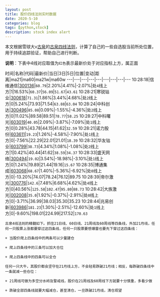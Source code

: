 ```yaml
---
layout: post
title: 股价四线法则实时数据
date: 2020-5-10
categories: blog
tags: [python,stock]
description: stock index alert
---
```



本文根据雪球大v[古泉](https://xueqiu.com/u/7148646888)的[古泉四线法则](https://xueqiu.com/7148646888/130498192)，计算了自己的一些自选股当前所处位置，用于持续追踪验证，帮助自己进行判断。

**说明**：下表中4线对应取值为`红色`表示最新价处于对应指标上方，属正面

时间|名称|代码|最新价|当日|3日|5日|位置|变动|距离|ma21|ma60|ma21w|ma60w
---|---|---|---|---|---|---|---|---
10:28:18|信维通信|[300136](https://xueqiu.com/S/SZ300136)|`60.79`|2.20%|4.41%|-2.07%|处`4`线上方|1|16.53%|`60.37`|`56.09`|`51.67`|`43.61`
10:28:21|寒锐钴业|[300618](https://xueqiu.com/S/SZ300618)|`71.31`|1.86%|3.44%|4.68%|处`2`线上方|0|5.24%|73.93|71.54|`63.88`|`63.04`
10:28:24|中科创达|[300496](https://xueqiu.com/S/SZ300496)|`85.08`|0.09%|-1.55%|-4.36%|处`2`线上方|0|11.02%|89.58|89.51|`78.77`|`58.25`
10:28:27|中科曙光|[603019](https://xueqiu.com/S/SH603019)|`40.05`|2.09%|-3.87%|-7.09%|处`1`线上方|0|0.28%|43.78|44.15|41.62|`32.59`
10:28:21|诺力股份|[603611](https://xueqiu.com/S/SH603611)|`19.23`|1.26%|-4.58%|-7.90%|处`1`线上方|0|-7.56%|22.29|22.01|21.01|`18.39`
10:28:32|华友钴业|[603799](https://xueqiu.com/S/SH603799)|`38.73`|4.34%|1.08%|-1.08%|处`2`线上方|1|0.42%|40.44|41.62|`38.59`|`34.37`
10:28:33|盛天网络|[300494](https://xueqiu.com/S/SZ300494)|`19.02`|3.54%|-18.98%|-3.10%|处`1`线上方|0|1.24%|19.89|21.44|19.16|`15.67`
10:28:35|博通集成|[603068](https://xueqiu.com/S/SH603068)|`68.67`|1.40%|-5.36%|-6.92%|处`0`线上方|0|-13.20%|74.07|78.24|76.12|89.75
10:28:39|帝尔激光|[300776](https://xueqiu.com/S/SZ300776)|`142.6`|7.48%|6.68%|4.62%|处`4`线上方|0|40.56%|`125.58`|`102.47`|`95.80`|`88.73`
10:28:42|大族激光|[002008](https://xueqiu.com/S/SZ002008)|`35.0`|1.92%|-0.37%|-2.91%|处`0`线上方|0|-3.71%|36.99|38.03|35.30|35.23
10:28:44|兆易创新|[603986](https://xueqiu.com/S/SH603986)|`181.23`|1.30%|-2.51%|-12.60%|处`1`线上方|0|-9.60%|198.01|224.99|217.52|`170.63`

```
古泉4线法则的精髓如下。抓住21日线、60日线、21周线及60周线等四条线，外加21月线，任何一只股票上涨都要穿过这四条线，任何一只股票要想爆雷也要先下穿过这四条线：

+ 当股价爬上四条线中的两条可以少量建仓

+ 爬上四条线中的三条可以加大仓位

+ 爬上四条线中的四条可以全仓

任何一只大牛，其股价都会坚守在21月线上方，不会轻易跌破21月线；相反，每跌破四条线中一条就减一些仓位：

+ 21周线可做为多空分水岭及警戒线，股价在21周线及60周线下方就要十分慎重，多看少做

+ 跌破全部四条线就要大幅减仓，甚至清仓，一旦跌破21月线，清仓观望
```
